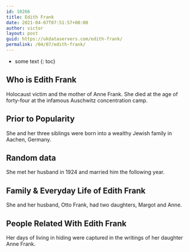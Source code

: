 ```yaml
---
id: 10266
title: Edith Frank
date: 2021-04-07T07:51:57+00:00
author: victor
layout: post
guid: https://ukdataservers.com/edith-frank/
permalink: /04/07/edith-frank/
---
```


* some text
{: toc}


## Who is Edith Frank



Holocaust victim and the mother of Anne Frank. She died at the age of forty-four at the infamous Auschwitz concentration camp.

                
                
                
## Prior to Popularity



She and her three siblings were born into a wealthy Jewish family in Aachen, Germany.

                
                
                
## Random data



She met her husband in 1924 and married him the following year.

                
                
                
## Family & Everyday Life of Edith Frank



She and her husband, Otto Frank, had two daughters, Margot and Anne.

                
                
                
## People Related With Edith Frank



Her days of living in hiding were captured in the writings of her daughter Anne Frank.

                
              
            
          
          
          